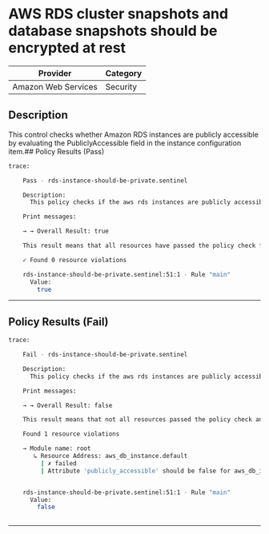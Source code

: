 # AWS RDS cluster snapshots and database snapshots should be encrypted at rest

| Provider            | Category     |
|---------------------|--------------|
| Amazon Web Services | Security     |

## Description

This control checks whether Amazon RDS instances are publicly accessible by evaluating the PubliclyAccessible field in the instance configuration item.## Policy Results (Pass)

```bash
trace:

    Pass - rds-instance-should-be-private.sentinel

    Description:
      This policy checks if the aws rds instances are publicly accessible

    Print messages:

    → → Overall Result: true

    This result means that all resources have passed the policy check for the policy rds-instance-should-be-private.

    ✓ Found 0 resource violations

    rds-instance-should-be-private.sentinel:51:1 - Rule "main"
      Value:
        true

```

---

## Policy Results (Fail)
```bash
trace:

    Fail - rds-instance-should-be-private.sentinel

    Description:
      This policy checks if the aws rds instances are publicly accessible

    Print messages:

    → → Overall Result: false

    This result means that not all resources passed the policy check and the protected behavior is not allowed for the policy rds-instance-should-be-private.

    Found 1 resource violations

    → Module name: root
       ↳ Resource Address: aws_db_instance.default
         | ✗ failed
         | Attribute 'publicly_accessible' should be false for aws_db_instance resource. Refer to https://docs.aws.amazon.com/securityhub/latest/userguide/rds-controls.html#rds-2 for more details.


    rds-instance-should-be-private.sentinel:51:1 - Rule "main"
      Value:
        false
        
```

---